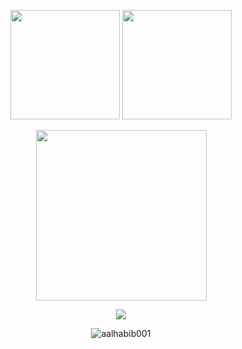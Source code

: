 <p align="center">
  <img src="https://github-readme-stats.vercel.app/api/wakatime?username=norictech&layout=compact" height="175"/>
  <img src="https://github-readme-stats.vercel.app/api/top-langs/?username=ryihan&theme=default&langs_count=6&layout=compact" height="175"/>
</p>

<p align="center">
  <a href="https://github.com/ashutosh00710/github-readme-activity-graph"><img alt="" src="https://activity-graph.herokuapp.com/graph?username=nor1c&bg_color=1F222E&color=F8D866&line=F85D7F&point=FFFFFF&hide_border=true" height="273" /></a>
</p>

<p align="center">
  <img src="https://spotify-github-profile.vercel.app/api/view?uid=45yc0u5bhjldoswyfev2db2lb&cover_image=true&theme=natemoo-re">
</p>

<p align="center">
  <img src="https://komarev.com/ghpvc/?username=nor1c&label=Profile%20views&color=0e75b6&style=flat" alt="aalhabib001" />
</p>
